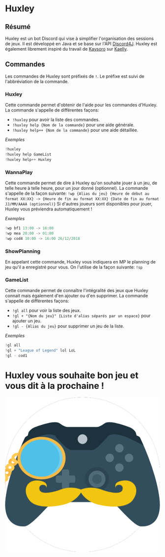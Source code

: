 # Huxley

## Résumé
Huxley est un bot Discord qui vise à simplifier l'organisation des sessions de jeux. Il est développé en Java et se base sur l'API [Discord4J](https://github.com/austinv11/Discord4J/tree/master/src/test/java/sx/blah/discord/examples).
Huxley est également librement inspiré du travail de [Kaysoro](https://github.com/Kaysoro) sur [Kaelly](https://github.com/Kaysoro/KaellyBot).

## Commandes

Les commandes de Huxley sont préfixés de `!`. Le préfixe est suivi de l'abbréviation de la commande.

### Huxley
Cette commande permet d'obtenir de l'aide pour les commandes d'Huxley. La commande s'appelle de différentes façons:
- `!huxley` pour avoir la liste des commandes.
- `!huxley help {Nom de la commande}` pour une aide générale.
- `!huxley help++ {Nom de la commande}` pour une aide détaillée.

*Exemples*
```Java
!huxley
!huxley help GameList
!huxley help++ Huxley
```

### WannaPlay
Cette commande permet de dire à Huxley qu'on souhaite jouer à un jeu, de telle heure à telle heure, pour un jour donné (optionnel). La commande s'appelle de la façon suivante: `!wp {Alias du jeu} {Heure de début au format XX:XX} -> {Heure de fin au format XX:XX} {Date de fin au format JJ/MM/AAAA (optionnel)}`
Si d'autres joueurs sont disponibles pour jouer, Huxley vous préviendra automatiquement !

*Exemples*
```Java
!wp bf1 13:00 -> 16:00
!wp mea 20:00 -> 01:00
!wp cod4 10:00 -> 16:00 26/12/2018
```

### ShowPlanning
En appelant cette commande, Huxley vous indiquera en MP le planning de jeu qu'il a enregistré pour vous. On l'utilise de la façon suivante: `!sp`

### GameList
Cette commande permet de connaître l'intégralité des jeux que Huxley connait mais également d'en ajouter ou d'en supprimer. La commande s'appelle de différentes façons:
- `!gl all` pour voir la liste des jeux.
- `!gl + "{Nom du jeu}" {Liste d'alias séparés par un espace}` pour ajouter un jeu.
- `!gl - {Alias du jeu}` pour supprimer un jeu de la liste.

*Exemples*
```Java
!gl all
!gl + "League of Legend" lol LoL
!gl - cod1
```



Huxley vous souhaite bon jeu et vous dit à la prochaine !
===========================================================
<div style="text-align:center">
<img src="https://raw.githubusercontent.com/Tha1n/Huxley/master/src/main/resources/Huxley.png" alt="Logo Huxley">
</div>
